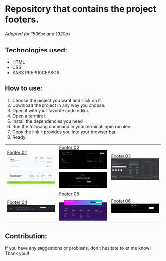 # Repository that contains the project footers. 

###### Adapted for 1536px and 1920px

## Technologies used:
- HTML
- CSS
- SASS PREPROCESSOR

## How to use:
<ol>
    <li>Choose the project you want and click on it.</li>
    <li>Download the project in any way you choose.</li>
    <li>Open it with your favorite code editor.</li>
    <li>Open a terminal.</li>
    <li>Install the dependencies you need.</li>
    <li>Run the following command in your terminal: npm run dev.</li>
    <li>Copy the link it provides you into your browser bar.</li>
    <li>Ready!</li>
</ol>

<table style="width:100%">
    <tr>
        <td>
            <a href="https://github.com/Fran3021/Footer-01-Light">Footer 01
            <img src="/portadas/portada-footer-01.png" alt="">
            </a>
        </td>
        <td>
            <a href="https://github.com/Fran3021/Footer-02-Dark">Footer 02
            <img src="/portadas/portada-footer-02.png" alt="">
            </a>
        </td>
                <td>
            <a href="https://github.com/Fran3021/Footer-03-Phone">Footer 03
            <img src="/portadas/portada-footer-03.png" alt="">
            </a>
        </td>
    </tr>
    <tr>
        <td>
            <a href="https://github.com/Fran3021/Footer-04-Simple">Footer 04
            <img src="/portadas/portada-footer-04.png" alt="">
            </a>
        </td>
        <td>
            <a href="https://github.com/Fran3021/Footer-05-Gradient">Footer 05
            <img src="/portadas/portada-footer-05.png" alt="">
            </a>
        </td>
        <td>
            <a href="https://github.com/Fran3021/Footer-06-Social">Footer 06
            <img src="/portadas/portada-footer-06.png" alt="">
            </a>
        </td>
    </tr>
</table>

## Contribution:
If you have any suggestions or problems, don't hesitate to let me know! Thank you!!
